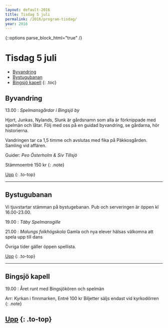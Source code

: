 ```yaml
---
layout: default-2016
title: Tisdag 5 juli
permalink: /2016/program-tisdag/
year: 2016
---
```


{::options parse_block_html="true" /}
<div class="glacier">

# Tisdag 5 juli

- [Byvandring](#byvandring)
- [Bystugubanan](#bystugubanan)
- [Bingsjö kapell](#bingsj-kapell)
{: .toc}


## Byvandring

13.00
: _Spelmansgårdar i Bingsjö by_

Hjort, Junkas, Nylands, Slunk är gårdsnamn som alla är förknippade med spelmän och låtar. Följ med oss på en guidad byvandring, se gårdarna, hör historierna.

Vandringen tar ca 1,5 timme och avslutas med fika på Päkkosgården. Samling vid affären.

Guider: _Peo Österholm & Siv Tillsjö_

Stämmoentré 150 kr
{: .note}

[Upp](#tisdag-5-juli)
{: .to-top}

----


## Bystugubanan

Vi tjuvstartar stämman på bystugebanan. Pub och serveringen är öppen kl 16.00-23.00.

19.00
: _Täby Spelmansgille_

21.00
: _Malungs folkhögskola_
Gamla och nya elever hälsas välkomna att spela upp till dans

Övriga tider gäller öppen spellista.

[Upp](#tisdag-5-juli)
{: .to-top}

----

## Bingsjö kapell

19.00
: Året runt med Bingsjökören och spelmän

Arr: Kyrkan i finnmarken, Entré 100 kr
Biljetter säljs endast vid kyrkodörren
{: .note}

[Upp](#tisdag-5-juli)
{: .to-top}
----
</div>
